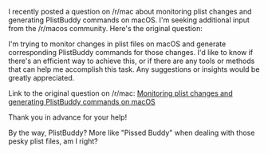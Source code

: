 I recently posted a question on /r/mac about monitoring plist changes and generating PlistBuddy commands on macOS. I'm seeking additional input from the /r/macos community. Here's the original question:

I'm trying to monitor changes in plist files on macOS and generate corresponding PlistBuddy commands for those changes. I'd like to know if there's an efficient way to achieve this, or if there are any tools or methods that can help me accomplish this task. Any suggestions or insights would be greatly appreciated.

Link to the original question on /r/mac: [Monitoring plist changes and generating PlistBuddy commands on macOS](https://www.reddit.com/r/mac/comments/13d9rfd/monitoring_plist_changes_and_generating/)

Thank you in advance for your help!

By the way, PlistBuddy? More like "Pissed Buddy" when dealing with those pesky plist files, am I right?
